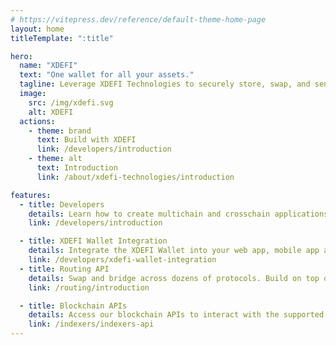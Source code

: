```yaml
---
# https://vitepress.dev/reference/default-theme-home-page
layout: home
titleTemplate: ":title"

hero:
  name: "XDEFI"
  text: "One wallet for all your assets."
  tagline: Leverage XDEFI Technologies to securely store, swap, and send Crypto and NFTs across hundreds of blockchains (UTXO's, EVM's, Cosmos chains, Solana, Near) for your users benefits.
  image:
    src: /img/xdefi.svg
    alt: XDEFI
  actions:
    - theme: brand
      text: Build with XDEFI
      link: /developers/introduction
    - theme: alt
      text: Introduction
      link: /about/xdefi-technologies/introduction

features:
  - title: Developers
    details: Learn how to create multichain and crosschain applications using the most powerful wallet.
    link: /developers/introduction

  - title: XDEFI Wallet Integration
    details: Integrate the XDEFI Wallet into your web app, mobile app and inject the wallet into your Dapp.
    link: /developers/xdefi-wallet-integration
  - title: Routing API
    details: Swap and bridge across dozens of protocols. Build on top of the API. Earn with Swap Widget.
    link: /routing/introduction

  - title: Blockchain APIs
    details: Access our blockchain APIs to interact with the supported networks and retrieve data.
    link: /indexers/indexers-api
---
```

